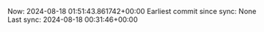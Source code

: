 Now: 2024-08-18 01:51:43.861742+00:00 Earliest commit since sync: None Last sync: 2024-08-18 00:31:46+00:00
